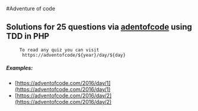 #Adventure of code

## Solutions for 25 questions via [adentofcode](https://adventofcode.com) using TDD in PHP
		 To read any quiz you can visit 
		  https://adventofcode/${year}/day/${day}

##### Examples:
* [https://adventofcode.com/2016/day/1](https://adventofcode.com/2016/day/1)
* [https://adventofcode.com/2016/day/2](https://adventofcode.com/2016/day/2)
